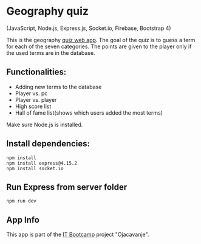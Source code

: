 # Geography quiz
(JavaScript, Node.js, Express.js, Socket.io, Firebase, Bootstrap 4)

This is the geography [quiz web app](https://zgeografija-953f7.web.app/). The goal of the quiz is to guess a term for each of the seven categories.
The points are given to the player only if the used terms are in the database.


## Functionalities:
- Adding new terms to the database
- Player vs. pc
- Player vs. player
- High score list
- Hall of fame list(shows which users added the most terms)


Make sure Node.js is installed.

## Install dependencies:
```
npm install
npm install express@4.15.2
npm install socket.io
```
## Run Express from server folder
```
npm run dev
```

## App Info

This app is part of the [IT Bootcamp](https://itbootcamp.rs/) project "Ojacavanje".
